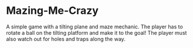 # Mazing-Me-Crazy

A simple game with a tilting plane and maze mechanic. The player has to rotate a ball on the tilting platform and make it to the goal! The player must also watch out for holes and traps along the way.
